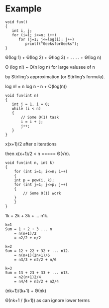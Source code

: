 # Example

```
void fun() 
{ 
   int i, j; 
   for (i=1; i<=n; i++) 
      for (j=1; j<=log(i); j++) 
         printf("GeeksforGeeks"); 
} 
```

Θ(log 1) + Θ(log 2) + Θ(log 3) + . . . . + Θ(log n) 

Θ (log n!) ~ Θ(n log n) for large valusee of n

by Stirling’s approximation (or Stirling’s formula).

log n! = n log n - n + O(log(n)) 

```
void fun(int n) 
{ 
   int j = 1, i = 0; 
   while (i < n) 
   { 
       // Some O(1) task 
       i = i + j; 
       j++; 
   } 
} 
```

x(x+1)/2 after x iterations

then x(x+1)/2 < n ===== Θ(√n).

```
void fun(int n, int k) 
{ 
	for (int i=1; i<=n; i++) 
	{ 
	int p = pow(i, k); 
	for (int j=1; j<=p; j++) 
	{ 
		// Some O(1) work 
	} 
	} 
} 
```

1k + 2k + 3k + … n1k.

```
k=1
Sum = 1 + 2 + 3 ... n 
    = n(n+1)/2 
    = n2/2 + n/2

k=2
Sum = 12 + 22 + 32 + ... n12.
    = n(n+1)(2n+1)/6
    = n3/3 + n2/2 + n/6

k=3
Sum = 13 + 23 + 33 + ... n13.
    = n2(n+1)2/4
    = n4/4 + n3/2 + n2/4     
```

(nk+1)/(k+1) + Θ(nk)

Θ(nk+1 / (k+1)) as can ignore lower terms